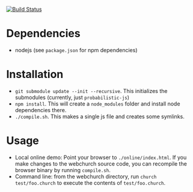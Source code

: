 [![Build Status](https://travis-ci.org/probmods/webchurch.png?branch=master)](https://travis-ci.org/probmods/webchurch)

Dependencies
============
- nodejs (see `package.json` for npm dependencies)

Installation
============

- `git submodule update --init --recursive`. This initializes the submodules (currently, just `probabilistic-js`)
- `npm install`. This will create a `node_modules` folder and install node dependencies there.
- `./compile.sh`. This makes a single js file and creates some symlinks.

Usage
=====

- Local online demo: Point your browser to `./online/index.html`. If you make changes to the webchurch source code, you can recompile the browser binary by running `compile.sh`.
- Command line: from the webchurch directory, run `church test/foo.church` to execute the contents of `test/foo.church`.
